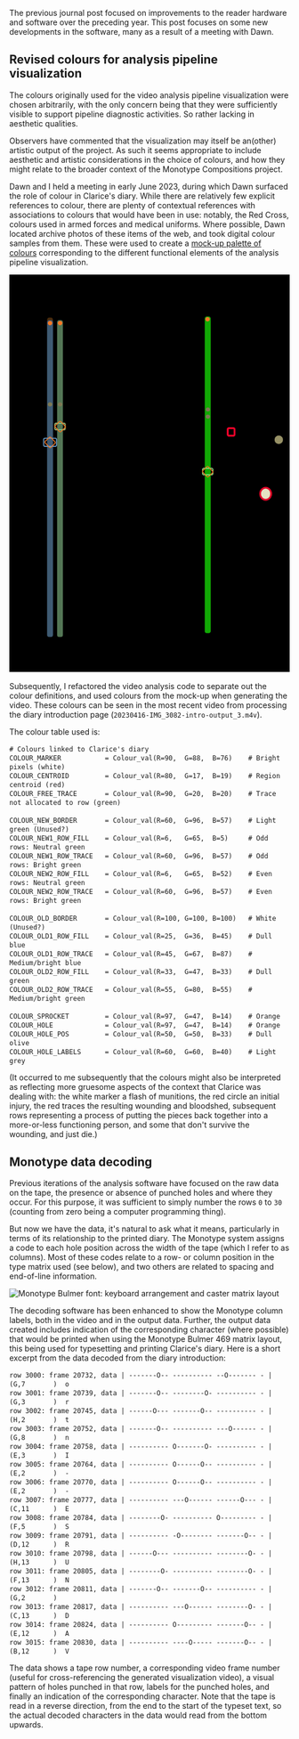 <!-- 20230615-Journal-data-decode-and-new-colours.md -->

The previous journal post focused on improvements to the reader hardware and software over the preceding year.  This post focuses on some new developments in the software, many as a result of a meeting with Dawn.


## Revised colours for analysis pipeline visualization

The colours originally used for the video analysis pipeline visualization were chosen arbitrarily, with the only concern being that they were sufficiently visible to support pipeline diagnostic activities.  So rather lacking in aesthetic qualities.

Observers have commented that the visualization may itself be an(other) artistic output of the project.  As such it seems appropriate to include aesthetic and artistic considerations in the choice of colours, and how they might relate to the broader context of the Monotype Compositions project.

Dawn and I held a meeting in early June 2023, during which Dawn surfaced the role of colour in Clarice's diary.  While there are relatively few explicit references to colour, there are plenty of contextual references with associations to colours that would have been in use:  notably, the Red Cross, colours used in armed forces and medical uniforms.  Where possible, Dawn located archive photos of these items of the web, and took digital colour samples from them.  These were used to create a [mock-up palette of colours](./Decoder-colours.png) corresponding to the different functional elements of the analysis pipeline visualization.

![Mock-up of video analysis pipeline colours based on references in Clarice's diary](./Decoder-colours.png "Mock-up of video analysis pipeline colours")

Subsequently, I refactored the video analysis code to separate out the colour definitions, and used colours from the mock-up when generating the video.  These colours can be seen in the most recent video from processing the diary introduction page (`20230416-IMG_3082-intro-output_3.m4v`).

The colour table used is:

    # Colours linked to Clarice's diary
    COLOUR_MARKER           = Colour_val(R=90,  G=88,  B=76)    # Bright pixels (white)
    COLOUR_CENTROID         = Colour_val(R=80,  G=17,  B=19)    # Region centroid (red)
    COLOUR_FREE_TRACE       = Colour_val(R=90,  G=20,  B=20)    # Trace not allocated to row (green)
    
    COLOUR_NEW_BORDER       = Colour_val(R=60,  G=96,  B=57)    # Light green (Unused?)
    COLOUR_NEW1_ROW_FILL    = Colour_val(R=6,   G=65,  B=5)     # Odd rows: Neutral green
    COLOUR_NEW1_ROW_TRACE   = Colour_val(R=60,  G=96,  B=57)    # Odd rows: Bright green
    COLOUR_NEW2_ROW_FILL    = Colour_val(R=6,   G=65,  B=52)    # Even rows: Neutral green
    COLOUR_NEW2_ROW_TRACE   = Colour_val(R=60,  G=96,  B=57)    # Even rows: Bright green
    
    COLOUR_OLD_BORDER       = Colour_val(R=100, G=100, B=100)   # White (Unused?)
    COLOUR_OLD1_ROW_FILL    = Colour_val(R=25,  G=36,  B=45)    # Dull blue
    COLOUR_OLD1_ROW_TRACE   = Colour_val(R=45,  G=67,  B=87)    # Medium/bright blue
    COLOUR_OLD2_ROW_FILL    = Colour_val(R=33,  G=47,  B=33)    # Dull green
    COLOUR_OLD2_ROW_TRACE   = Colour_val(R=55,  G=80,  B=55)    # Medium/bright green
    
    COLOUR_SPROCKET         = Colour_val(R=97,  G=47,  B=14)    # Orange
    COLOUR_HOLE             = Colour_val(R=97,  G=47,  B=14)    # Orange
    COLOUR_HOLE_POS         = Colour_val(R=50,  G=50,  B=33)    # Dull olive
    COLOUR_HOLE_LABELS      = Colour_val(R=60,  G=60,  B=40)    # Light grey


(It occurred to me subsequently that the colours might also be interpreted as reflecting more gruesome aspects of the context that Clarice was dealing with: the white marker a flash of munitions, the red circle an initial injury, the red traces the resulting wounding and bloodshed, subsequent rows representing a process of putting the pieces back together into a more-or-less functioning person, and some that don't survive the wounding, and just die.)


## Monotype data decoding

Previous iterations of the analysis software have focused on the raw data on the tape, the presence or absence of punched holes and where they occur.  For this purpose, it was sufficient to simply number the rows `0` to `30` (counting from zero being a computer programming thing).

But now we have the data, it's natural to ask what it means, particularly in terms of its relationship to the printed diary.  The Monotype system assigns a code to each hole position across the width of the tape (which I refer to as columns).  Most of these codes relate to a row- or column position in the type matrix used (see below), and two others are related to spacing and end-of-line information.

![Monotype Bulmer font: keyboard arrangement and caster matrix layout](./Bulmer-monotype-DJI_20210721_120103_836.jpg)


The decoding software has been enhanced to show the Monotype column labels, both in the video and in the output data.  Further, the output data created includes indication of the corresponding character (where possible) that would be printed when using the Monotype Bulmer 469 matrix layout, this being used for typesetting and printing Clarice's diary.  Here is a short excerpt from the data decoded from the diary introduction:

    row 3000: frame 20732, data | -------O-- ---------- --O------- - |  (G,7       )  o
    row 3001: frame 20739, data | -------O-- --------O- ---------- - |  (G,3       )  r
    row 3002: frame 20745, data | ------O--- -------O-- ---------- - |  (H,2       )  t
    row 3003: frame 20752, data | -------O-- ---------- ---O------ - |  (G,8       )  n
    row 3004: frame 20758, data | ---------- O-------O- ---------- - |  (E,3       )  I
    row 3005: frame 20764, data | ---------- O------O-- ---------- - |  (E,2       )  -
    row 3006: frame 20770, data | ---------- O------O-- ---------- - |  (E,2       )  -
    row 3007: frame 20777, data | ---------- ---O------ ------O--- - |  (C,11      )  E
    row 3008: frame 20784, data | --------O- ---------- O--------- - |  (F,5       )  S
    row 3009: frame 20791, data | ---------- -O-------- -------O-- - |  (D,12      )  R
    row 3010: frame 20798, data | ------O--- ---------- --------O- - |  (H,13      )  U
    row 3011: frame 20805, data | --------O- ---------- --------O- - |  (F,13      )  N
    row 3012: frame 20811, data | -------O-- -------O-- ---------- - |  (G,2       )  
    row 3013: frame 20817, data | ---------- ---O------ --------O- - |  (C,13      )  D
    row 3014: frame 20824, data | ---------- O--------- -------O-- - |  (E,12      )  A
    row 3015: frame 20830, data | ---------- ----O----- -------O-- - |  (B,12      )  V


The data shows a tape row number, a corresponding video frame number (useful for cross-referencing the generated visualization video), a visual pattern of holes punched in that row, labels for the punched holes, and finally an indication of the corresponding character.  Note that the tape is read in a reverse direction, from the end to the start of the typeset text, so the actual decoded characters in the data would read from the bottom upwards.



